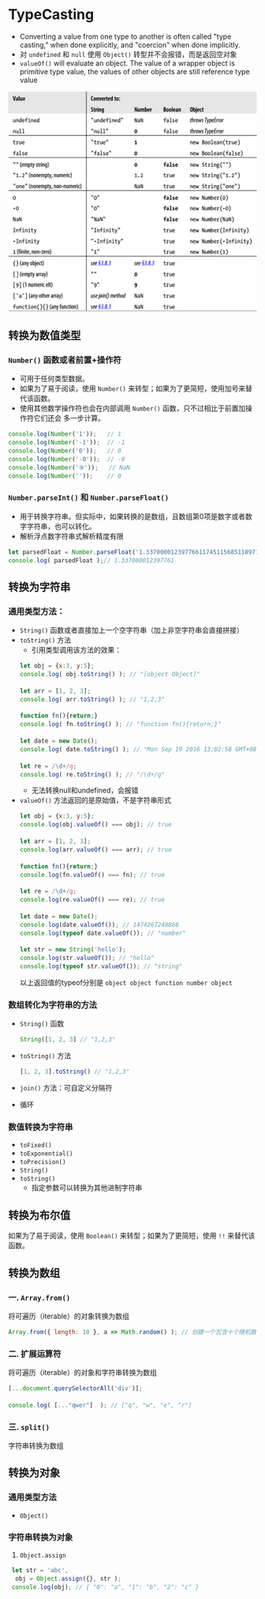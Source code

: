 # TypeCasting

* Converting a value from one type to another is often called "type casting,"
when done explicitly, and "coercion" when done implicitly.
* 对 `undefined` 和 `null` 使用 `Object()` 转型并不会报错，而是返回空对象
* `valueOf()` will evaluate an object. The value of a wrapper object is
primitive type value, the values of other objects are still reference type value

 ![image](ConversionRules.png)  


 ## 转换为数值类型
 ### `Number()` 函数或者前置+操作符
 * 可用于任何类型数据。
 * 如果为了易于阅读，使用 `Number()` 来转型；如果为了更简短，使用加号来替代该函数。
 * 使用其他数学操作符也会在内部调用 `Number()` 函数，只不过相比于前置加操作符它们还会
   多一步计算。
 ```js
 console.log(Number('1'));   // 1
 console.log(Number('-1'));  // -1
 console.log(Number('0'));   // 0
 console.log(Number('-0'));  // -0
 console.log(Number('⑨'));   // NaN
 console.log(Number(''));    // 0
 ```

 ### `Number.parseInt()` 和 `Number.parseFloat()`
 * 用于转换字符串。但实际中，如果转换的是数组，且数组第0项是数字或者数字字符串，也可以转化。
 * 解析浮点数字符串式解析精度有限
 ```js
 let parsedFloat = Number.parseFloat('1.337000012397766117451156851189711');
 console.log( parsedFloat );// 1.337000012397761
 ```


 ## 转换为字符串
 ### 通用类型方法：
 * `String()` 函数或者直接加上一个空字符串（加上非空字符串会直接拼接）
 * `toString()` 方法
     * 引用类型调用该方法的效果：
     ```js
     let obj = {x:3, y:5};
     console.log( obj.toString() ); // "[object Object]"

     let arr = [1, 2, 3];
     console.log( arr.toString() ); // "1,2,3"

     function fn(){return;}
     console.log( fn.toString() ); // "function fn(){return;}"

     let date = new Date();
     console.log( date.toString() ); // "Mon Sep 19 2016 13:02:58 GMT+0800 (China Standard Time)"

     let re = /\d+/g;
     console.log( re.toString() ); // "/\d+/g"
     ```
     * 无法转换null和undefined，会报错
 * `valueOf()` 方法返回的是原始值，不是字符串形式  
     ```js
     let obj = {x:3, y:5};
     console.log(obj.valueOf() === obj); // true

     let arr = [1, 2, 3];
     console.log(arr.valueOf() === arr); // true

     function fn(){return;}
     console.log(fn.valueOf() === fn); // true

     let re = /\d+/g;
     console.log(re.valueOf() === re); // true

     let date = new Date();
     console.log(date.valueOf()); // 1474267248866
     console.log(typeof date.valueOf()); // "number"

     let str = new String('hello');
     console.log(str.valueOf()); // "hello"
     console.log(typeof str.valueOf()); // "string"
     ```
     以上返回值的typeof分别是 `object object function number object`

 ### 数组转化为字符串的方法
 * `String()` 函数  
     ```js
     String([1, 2, 3] // "1,2,3"
     ```

 * `toString()` 方法
     ```js
     [1, 2, 3].toString() // "1,2,3"
     ```
 * `join()` 方法：可自定义分隔符
 * 循环

 ### 数值转换为字符串
 * `toFixed()`
 * `toExponential()`
 * `toPrecision()`
 * `String()`
 * `toString()`
     * 指定参数可以转换为其他进制字符串


 ## 转换为布尔值
 如果为了易于阅读，使用 `Boolean()` 来转型；如果为了更简短，使用 `!!` 来替代该函数。


 ## 转换为数组
 ### 一. `Array.from()`
 将可遍历（iterable）的对象转换为数组
 ```js
 Array.from({ length: 10 }, a => Math.random() ); // 创建一个包含十个随机数的数组
 ```

 ### 二. 扩展运算符
 将可遍历（iterable）的对象和字符串转换为数组
 ```js
 [...document.querySelectorAll('div')];

 console.log( [..."qwer"]  ); // ["q", "w", "e", "r"]
 ```

 ### 三. `split()`
 字符串转换为数组




 ## 转换为对象
 ### 通用类型方法
 * `Object()`

 ### 字符串转换为对象
 1. `Object.assign`
```js
 let str = 'abc',
  obj = Object.assign({}, str );
 console.log(obj); // { "0": "a", "1": "b", "2": "c" }
```
